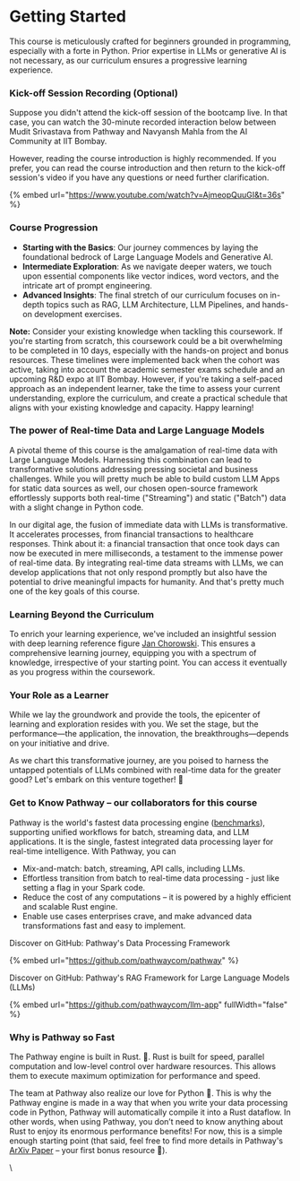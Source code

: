 # Getting Started

This course is meticulously crafted for beginners grounded in programming, especially with a forte in Python. Prior expertise in LLMs or generative AI is not necessary, as our curriculum ensures a progressive learning experience.

### Kick-off Session Recording (Optional)&#x20;

Suppose you didn't attend the kick-off session of the bootcamp live. In that case, you can watch the 30-minute recorded interaction below between Mudit Srivastava from Pathway and Navyansh Mahla from the AI Community at IIT Bombay.&#x20;

However, reading the course introduction is highly recommended. If you prefer, you can read the course introduction and then return to the kick-off session's video if you have any questions or need further clarification.&#x20;

{% embed url="https://www.youtube.com/watch?v=AjmeopQuuGI&t=36s" %}

### Course Progression

* **Starting with the Basics**: Our journey commences by laying the foundational bedrock of Large Language Models and Generative AI.
* **Intermediate Exploration**: As we navigate deeper waters, we touch upon essential components like vector indices, word vectors, and the intricate art of prompt engineering.
* **Advanced Insights**: The final stretch of our curriculum focuses on in-depth topics such as RAG, LLM Architecture, LLM Pipelines, and hands-on development exercises.

**Note:** Consider your existing knowledge when tackling this coursework. If you're starting from scratch, this coursework could be a bit overwhelming to be completed in 10 days, especially with the hands-on project and bonus resources. These timelines were implemented back when the cohort was active, taking into account the academic semester exams schedule and an upcoming R\&D expo at IIT Bombay. However, if you're taking a self-paced approach as an independent learner, take the time to assess your current understanding, explore the curriculum, and create a practical schedule that aligns with your existing knowledge and capacity. Happy learning!

### The power of Real-time Data and Large Language Models

A pivotal theme of this course is the amalgamation of real-time data with Large Language Models. Harnessing this combination can lead to transformative solutions addressing pressing societal and business challenges. While you will pretty much be able to build custom LLM Apps for static data sources as well, our chosen open-source framework effortlessly supports both real-time ("Streaming") and static ("Batch") data with a slight change in Python code.

In our digital age, the fusion of immediate data with LLMs is transformative. It accelerates processes, from financial transactions to healthcare responses. Think about it: a financial transaction that once took days can now be executed in mere milliseconds, a testament to the immense power of real-time data. By integrating real-time data streams with LLMs, we can develop applications that not only respond promptly but also have the potential to drive meaningful impacts for humanity. And that's pretty much one of the key goals of this course.

### Learning Beyond the Curriculum

To enrich your learning experience, we've included an insightful session with deep learning reference figure [Jan Chorowski](https://pathway.com/our-story/#jan-chorowski). This ensures a comprehensive learning journey, equipping you with a spectrum of knowledge, irrespective of your starting point. You can access it eventually as you progress within the coursework.

### Your Role as a Learner

While we lay the groundwork and provide the tools, the epicenter of learning and exploration resides with you. We set the stage, but the performance—the application, the innovation, the breakthroughs—depends on your initiative and drive.

As we chart this transformative journey, are you poised to harness the untapped potentials of LLMs combined with real-time data for the greater good? Let's embark on this venture together! 🚀

### Get to Know Pathway – our collaborators for this course

Pathway is the world's fastest data processing engine ([benchmarks](https://pathway.com/blog/streaming-benchmarks-pathway-fastest-engine-on-the-market)), supporting unified workflows for batch, streaming data, and LLM applications. It is the single, fastest integrated data processing layer for real-time intelligence. With Pathway, you can

* Mix-and-match: batch, streaming, API calls, including LLMs.
* Effortless transition from batch to real-time data processing - just like setting a flag in your Spark code.
* Reduce the cost of any computations – it is powered by a highly efficient and scalable Rust engine.
* Enable use cases enterprises crave, and make advanced data transformations fast and easy to implement.

Discover on GitHub: Pathway's Data Processing Framework

{% embed url="https://github.com/pathwaycom/pathway" %}

Discover on GitHub: Pathway's RAG Framework for Large Language Models (LLMs)

{% embed url="https://github.com/pathwaycom/llm-app" fullWidth="false" %}

### Why is Pathway so Fast <a href="#why-is-pathway-so-fast" id="why-is-pathway-so-fast"></a>

The Pathway engine is built in Rust. 🦀. Rust is built for speed, parallel computation and low-level control over hardware resources. This allows them to execute maximum optimization for performance and speed.

The team at Pathway also realize our love for Python 🐍. This is why the Pathway engine is made in a way that when you write your data processing code in Python, Pathway will automatically compile it into a Rust dataflow. In other words, when using Pathway, you don’t need to know anything about Rust to enjoy its enormous performance benefits! For now, this is a simple enough starting point (that said, feel free to find more details in Pathway's [ArXiv Paper](https://arxiv.org/abs/2307.13116) – your first bonus resource 🙂).

\



